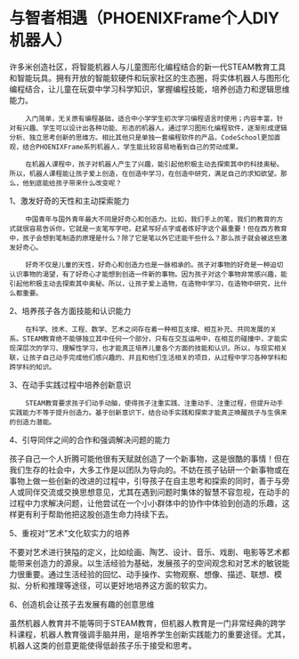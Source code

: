 # 与智者相遇（PHOENIXFrame个人DIY机器人）

许多米创造社区，将智能机器人与儿童图形化编程结合的新一代STEAM教育工具和智能玩具。拥有开放的智能软硬件和玩家社区的生态圈，将实体机器人与图形化编程结合，让儿童在玩耍中学习科学知识，掌握编程技能，培养创造力和逻辑思维能力。



```
    入门简单，无关原有编程基础，适合中小学学生初次学习编程语言时使用；内容丰富，针对有兴趣、学生可以设计出各种功能、形态的机器人。通过学习图形化编程软件，逐渐形成逻辑分析、独立思考创新的思维方。相比其他只是单独一套编程软件的产品，CodeSchool更加直观，结合PHOENIXFrame系列机器人，学生能比较容易地看到自己的劳动成果。

    在机器人课程中，孩子对机器人产生了兴趣，能引起他积极主动去探索其中的科技奥秘。所以，机器人课程能让孩子爱上创造，在创造中学习，在创造中研究，满足自己的求知欲望。那么，他到底能给孩子带来什么改变呢？
```

1、激发好奇的天性和主动探索能力

```
    中国青年与国外青年最大不同是好奇心和创造力。比如，我们手上的笔，我们的教育的方式就很容易告诉你，它就是一支笔写字吧，赶紧写好点字或者练好字这个最重要！但在西方教育中，孩子会想到笔制造的原理是什么？除了它是笔以外它还能干些什么？那么孩子就会被这些激发好奇心。

    好奇不仅是儿童的天性，好奇心和创造力也是一脉相承的。孩子对事物的好奇是一种迫切认识事物的渴望，有了好奇心才能想到创造一件新的事物。因为孩子对这个事物非常感兴趣，能引起他积极主动去探索其中奥秘。所以，让孩子爱上造物，在造物中学习，在造物中研究，比什么都重要。
```

2、培养孩子各方面技能和认识能力

```
    在科学、技术、工程、数学、艺术之间存在着一种相互支撑、相互补充、共同发展的关系。STEAM教育绝不能够独立其中任何一个部分，只有在交互运用中，在相互的碰撞中，才能实现深层次的学习、理解性学习，也才能真正培养儿童各个方面的技能和认识。所以，与现实相关联，让孩子自己动手完成他们感兴趣的、并且和他们生活相关的项目，从过程中学习各种学科和跨学科的知识。
```

3、在动手实践过程中培养创新意识

```
    STEAM教育要求孩子们动手动脑，使得孩子注重实践、注重动手、注重过程，但提升动手实践能力不等于提升创造力。基于创新意识下，结合动手实践和探索才能真正唤醒孩子与生俱来的创造力潜能。
```

4、引导同伴之间的合作和强调解决问题的能力

孩子自己一个人折腾可能他很有天赋就创造了一个新事物，这是很酷的事情！但在我们生存的社会中，大多工作是以团队为导向的。不妨在孩子钻研一个新事物或在事物上做一些创新的改进的过程中，引导孩子在自主思考和探索的同时，善于与旁人或同伴交流或交换思想意见，尤其在遇到问题时集体的智慧不容忽视，在动手的过程中力求解决问题，让他尝试在一个小小群体中的协作中体验到创造的乐趣，这样更有利于帮助他把这股创造生命力持续下去。

5、重视对“艺术”文化软实力的培养

不要对艺术进行狭隘的定义，比如绘画、陶艺、设计、音乐、戏剧、电影等艺术都能带来创造力的源泉。以生活经验为基础，发展孩子的空间观念和对艺术的敏锐能力很重要。通过生活经验的回忆、动手操作、实物观察、想像、描述、联想、模拟、分析和推理等途径，可以更好地培养这方面的软实力。

6、创造机会让孩子去发展有趣的创意思维

虽然机器人教育并不能等同于STEAM教育，但机器人教育是一门非常经典的跨学科课程，机器人教育强调手脑并用，是培养学生创新实践能力的重要途径。尤其，机器人这类的创意更能使得低龄孩子乐于接受和思考。

